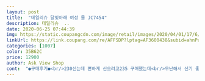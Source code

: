 ```yaml
---
layout: post 
title:  "데일리슈 달빛아래 여성 뮬 JC7454" 
description: 데일리슈  ..
date: 2020-06-25 07:44:39 
img: https://static.coupangcdn.com/image/retail/images/2020/04/01/17/6/5a16459a-5a3a-4cff-aacd-af3ca4447408.jpg 
linkUrl: https://link.coupang.com/re/AFFSDP?lptag=AF3600438&subid=ahnPublicAsk&pageKey=1422130285&itemId=2460829117&vendorItemId=70454331483&traceid=V0-113-d328896a70792a59 
categories: [1007] 
color: 35B62C 
price: 12900 
author: Ask View Shop 
cont:  "●구매후기●<br/>230신는데 편하게 신으려고235 구매했는데<br/>무난해서 신기 좋은데 아쉽네요<br/>발등천 부분이 다소 늘어나 정사이즈 구매해도 될거 같아요<br/>사이즈도  잘맞고 편해요 리뷰가없어서 고민했는데 잘산거같아요<br/>신었을때 모양 맘에 들어요<br/>작년 여름에 비슷한 신발은 신다 헤져서 한 철 신을 거로 구매했는데 첫날부터 발등 닿는부분에 까졌네요ㅜㅜ<br/>편합니다!<br/>" 
---
```

